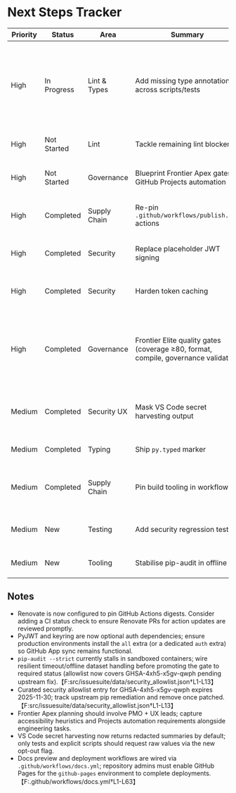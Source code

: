 # Next Steps Tracker

| Priority | Status      | Area         | Summary                                           | Notes                                                                                                                                               |
| -------- | ----------- | ------------ | ------------------------------------------------- | --------------------------------------------------------------------------------------------------------------------------------------------------- |
| High     | In Progress | Lint & Types | Add missing type annotations across scripts/tests | Continue annotating tests flagged by `ruff --select ANN`; unblock `mypy` expansion later. ✅ `tests/test_env_auth.py` fully annotated (2025-10-08). ✅ `tests/test_pip_audit_integration.py`, `tests/test_type_coverage_report.py`, `tests/test_update_changelog.py`, `tests/test_ux_acceptance_script.py` annotated (2025-10-09). |
| High     | Not Started | Lint         | Tackle remaining lint blockers                    | Address import ordering, redundant casts, markdown lint, and any new Ruff findings.                                                                 |
| High     | Not Started | Governance   | Blueprint Frontier Apex gates + GitHub Projects automation | Expand coverage target to ≥85, codify UX acceptance scripts, and sync Next Steps with Projects dashboards for executive reporting.                          |
| High     | Completed   | Supply Chain | Re-pin `.github/workflows/publish.yml` actions    | Restored `pypa/gh-action-pypi-publish` to commit `e53eb8b` and enabled Renovate digest pinning for the GitHub Actions manager.                      |
| High     | Completed   | Security     | Replace placeholder JWT signing                   | `_generate_jwt` now signs with PyJWT when available and falls back to a logged placeholder only if the dependency is absent.                        |
| High     | Completed   | Security     | Harden token caching                              | GitHub App tokens persist to the OS keyring (with encoded file backup) and legacy plaintext cache files are still readable for upgrades.            |
| High     | Completed   | Governance   | Frontier Elite quality gates (coverage ≥80, format, compile, governance validator) | `python scripts/quality_gates.py` + `python scripts/verify_next_steps.py` keep UX + GitHub Projects guardrails enforced in CI.【F:scripts/quality_gates.py†L21-L82】【F:scripts/verify_next_steps.py†L1-L33】 |
| Medium   | Completed   | Security UX  | Mask VS Code secret harvesting output             | `get_vscode_secrets` now redacts secrets by default with explicit opt-out configuration and regression tests covering raw and masked flows (2025-10-09). |
| Medium   | Completed   | Typing       | Ship `py.typed` marker                            | Added `src/issuesuite/py.typed` and updated `MANIFEST.in` to ensure type hints ship with the wheel.                                                 |
| Medium   | Completed   | Supply Chain | Pin build tooling in workflows                    | Workflow now installs `pip==24.2`, `build==1.2.2.post1`, and `twine==6.2.0`; evaluate adding `--require-hashes` once digests are curated.           |
| Medium   | New         | Testing      | Add security regression tests                     | Add unit/integration coverage for GitHub App auth failures, JWT validation, and token cache permissions.                                            |
| Medium   | New         | Tooling      | Stabilise pip-audit in offline CI                 | Investigate resilient timeouts/offline datasets so `pip-audit --strict` no longer hangs without network access.                                     |

## Notes

- Renovate is now configured to pin GitHub Actions digests. Consider adding a CI status check to ensure Renovate PRs for action updates are reviewed promptly.
- PyJWT and keyring are now optional auth dependencies; ensure production environments install the `all` extra (or a dedicated `auth` extra) so GitHub App sync remains functional.
- `pip-audit --strict` currently stalls in sandboxed containers; wire resilient timeout/offline dataset handling before promoting the gate to required status (allowlist now covers GHSA-4xh5-x5gv-qwph pending upstream fix).【F:src/issuesuite/data/security_allowlist.json†L1-L13】
- Curated security allowlist entry for GHSA-4xh5-x5gv-qwph expires 2025-11-30; track upstream pip remediation and remove once patched.【F:src/issuesuite/data/security_allowlist.json†L1-L13】
- Frontier Apex planning should involve PMO + UX leads; capture accessibility heuristics and Projects automation requirements alongside engineering tasks.
- VS Code secret harvesting now returns redacted summaries by default; only tests and explicit scripts should request raw values via the new opt-out flag.
- Docs preview and deployment workflows are wired via `.github/workflows/docs.yml`; repository admins must enable GitHub Pages for the `github-pages` environment to complete deployments.【F:.github/workflows/docs.yml†L1-L63】
